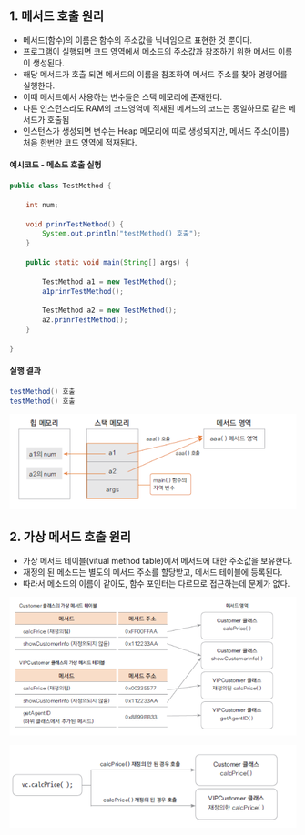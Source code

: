 ## 1. 메서드 호출 원리
- 메서드(함수)의 이름은 함수의 주소값을 닉네임으로 표현한 것 뿐이다.
- 프로그램이 실행되면 코드 영역에서 메소드의 주소값과 참조하기 위한 메서드 이름이 생성된다.
- 해당 메서드가 호출 되면 메서드의 이름을 참조하여 메서드 주소를 찾아 명령어를 실행한다.
- 이때 메서드에서 사용하는 변수들은 스택 메모리에 존재한다.
- 다른 인스턴스라도 RAM의 코드영역에 적재된 메서드의 코드는 동일하므로 같은 메서드가 호출됨
- 인스턴스가 생성되면 변수는 Heap 메모리에 따로 생성되지만, 메서드 주소(이름) 처음 한번만 코드 영역에 적재된다.

#### 예시코드 - 메소드 호출 실헝
```java
public class TestMethod {

	int num;
	
	void prinrTestMethod() {
		System.out.println("testMethod() 호출");
	}
	
	public static void main(String[] args) {
		
		TestMethod a1 = new TestMethod();
		a1prinrTestMethod();
		
		TestMethod a2 = new TestMethod();
		a2.prinrTestMethod();
	}

}
```
#### 실행 결과
```java
testMethod() 호출
testMethod() 호출
```

![datatype](./img/MethodeMemory.png)

## 2. 가상 메서드 호출 원리
- 가상 메서드 테이블(vitual method table)에서 메서드에 대한 주소값을 보유한다.
- 재정의 된 메소드는 별도의 메서드 주소를 할당받고, 메서드 테이블에 등록된다.
- 따라서 메소드의 이름이 같아도, 함수 포인터는 다르므로 접근하는데 문제가 없다.

![datatype](./img/virtualMethod.png)

![datatype](./img/overrdingMethod.png)